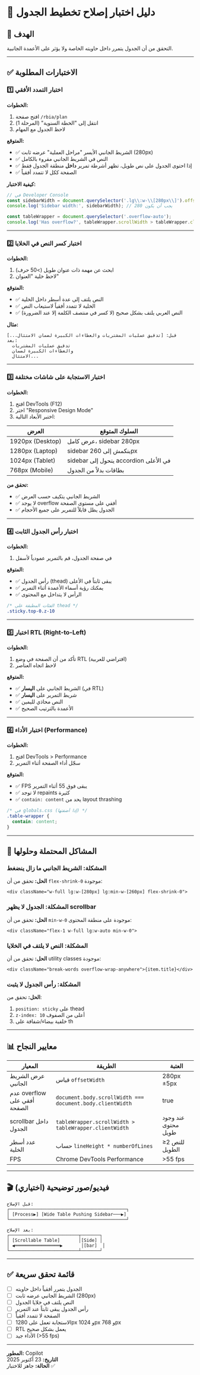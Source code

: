 # 🧪 دليل اختبار إصلاح تخطيط الجدول

## 🎯 الهدف
التحقق من أن الجدول يتمرر داخل حاويته الخاصة ولا يؤثر على الأعمدة الجانبية.

---

## ✅ الاختبارات المطلوبة

### 1️⃣ اختبار التمدد الأفقي

**الخطوات:**
1. افتح صفحة `/rbia/plan`
2. انتقل إلى "الخطة السنوية" (المرحلة 1)
3. لاحظ الجدول مع المهام

**المتوقع:**
- ✅ الشريط الجانبي الأيسر "مراحل العملية" عرضه ثابت (280px)
- ✅ النص في الشريط الجانبي مقروء بالكامل
- ✅ إذا احتوى الجدول على نص طويل، تظهر أشرطة تمرير **داخل** منطقة الجدول فقط
- ✅ الصفحة ككل لا تتمدد أفقياً

**كيفية الاختبار:**
```javascript
// في Developer Console
const sidebarWidth = document.querySelector('.lg\\:w-\\[280px\\]').offsetWidth;
console.log('Sidebar width:', sidebarWidth); // يجب أن يكون 280

const tableWrapper = document.querySelector('.overflow-auto');
console.log('Has overflow?', tableWrapper.scrollWidth > tableWrapper.clientWidth);
```

---

### 2️⃣ اختبار كسر النص في الخلايا

**الخطوات:**
1. ابحث عن مهمة ذات عنوان طويل (>50 حرف)
2. لاحظ خلية "العنوان"

**المتوقع:**
- ✅ النص يلتف إلى عدة أسطر داخل الخلية
- ✅ الخلية لا تتمدد أفقياً لاستيعاب النص
- ✅ النص العربي يلتف بشكل صحيح (لا كسر في منتصف الكلمة إلا عند الضرورة)

**مثال:**
```
قبل: [تدقيق عمليات المشتريات والعطاءات الكبيرة لضمان الامتثال...]
بعد: 
  تدقيق عمليات المشتريات 
  والعطاءات الكبيرة لضمان 
  الامتثال...
```

---

### 3️⃣ اختبار الاستجابة على شاشات مختلفة

**الخطوات:**
1. افتح DevTools (F12)
2. اختر "Responsive Design Mode"
3. اختبر الأبعاد التالية:

| العرض | السلوك المتوقع |
|-------|----------------|
| 1920px (Desktop) | عرض كامل، sidebar 280px |
| 1280px (Laptop) | sidebar ينكمش إلى 260px |
| 1024px (Tablet) | sidebar يتحول إلى accordion في الأعلى |
| 768px (Mobile) | بطاقات بدلاً من الجدول |

**تحقق من:**
- ✅ الشريط الجانبي يتكيف حسب العرض
- ✅ لا يوجد overflow أفقي على مستوى الصفحة
- ✅ الجدول يظل قابلاً للتمرير على جميع الأحجام

---

### 4️⃣ اختبار رأس الجدول الثابت

**الخطوات:**
1. في صفحة الجدول، قم بالتمرير عمودياً لأسفل

**المتوقع:**
- ✅ رأس الجدول (thead) يبقى ثابتاً في الأعلى
- ✅ يمكنك رؤية أسماء الأعمدة أثناء التمرير
- ✅ الرأس لا يتداخل مع المحتوى

```css
/* الفئات المطبقة على thead */
.sticky.top-0.z-10
```

---

### 5️⃣ اختبار RTL (Right-to-Left)

**الخطوات:**
1. تأكد من أن الصفحة في وضع RTL (افتراضي للعربية)
2. لاحظ اتجاه العناصر

**المتوقع:**
- ✅ الشريط الجانبي على **اليسار** (في RTL)
- ✅ شريط التمرير على **اليسار**
- ✅ النص محاذي لليمين
- ✅ الأعمدة بالترتيب الصحيح

---

### 6️⃣ اختبار الأداء (Performance)

**الخطوات:**
1. افتح DevTools > Performance
2. سجّل أداء الصفحة أثناء التمرير

**المتوقع:**
- ✅ FPS يبقى فوق 55 أثناء التمرير
- ✅ لا توجد repaints كثيرة
- ✅ `contain: content` يحد من layout thrashing

```css
/* في globals.css (إذا أضفتها) */
.table-wrapper {
  contain: content;
}
```

---

## 🐛 المشاكل المحتملة وحلولها

### المشكلة: الشريط الجانبي ما زال ينضغط

**الحل:**
تحقق من أن `flex-shrink-0` موجودة:
```tsx
<div className="w-full lg:w-[280px] lg:min-w-[260px] flex-shrink-0">
```

### المشكلة: الجدول لا يظهر scrollbar

**الحل:**
تحقق من أن `min-w-0` موجودة على منطقة المحتوى:
```tsx
<div className="flex-1 w-full lg:w-auto min-w-0">
```

### المشكلة: النص لا يلتف في الخلايا

**الحل:**
تحقق من أن utility classes موجودة:
```tsx
<div className="break-words overflow-wrap-anywhere">{item.title}</div>
```

### المشكلة: رأس الجدول لا يثبت

**الحل:**
تحقق من:
1. `position: sticky` على thead
2. `z-index: 10` أعلى من الصفوف
3. خلفية بيضاء/شفافة على th

---

## 📊 معايير النجاح

| المعيار | الطريقة | العتبة |
|---------|---------|--------|
| عرض الشريط الجانبي | قياس `offsetWidth` | 280px ±5px |
| عدم overflow أفقي على الصفحة | `document.body.scrollWidth === document.body.clientWidth` | true |
| scrollbar داخل الجدول | `tableWrapper.scrollWidth > tableWrapper.clientWidth` | عند وجود محتوى طويل |
| عدد أسطر الخلية | حساب `lineHeight * numberOfLines` | ≥2 للنص الطويل |
| FPS | Chrome DevTools Performance | >55 fps |

---

## 🎬 فيديو/صور توضيحية (اختياري)

```
قبل الإصلاح:
┌────────────────────────────────────────────┐
│ [Process▶] [Wide Table Pushing Sidebar───▶]
└────────────────────────────────────────────┘

بعد الإصلاح:
┌──────────────────────────┬───────┐
│ [Scrollable Table]       │[Side] │
│ ◀═════════════════▶       │[bar]  │
└──────────────────────────┴───────┘
```

---

## ✅ قائمة تحقق سريعة

- [ ] الجدول يتمرر أفقياً داخل حاويته
- [ ] الشريط الجانبي عرضه ثابت (280px)
- [ ] النص يلتف في خلايا الجدول
- [ ] رأس الجدول يبقى ثابتاً عند التمرير
- [ ] الصفحة لا تتمدد أفقياً
- [ ] الاستجابة تعمل على 1280px و 1024px و 768px
- [ ] RTL يعمل بشكل صحيح
- [ ] الأداء جيد (>55 fps)

---

**المطور:** Copilot  
**التاريخ:** 23 أكتوبر 2025  
**الحالة:** جاهز للاختبار ✅
